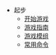 <!-- docs/_sidebar.md -->
    
- 起步
    - [开始游戏](/)
    - [游戏指南](wiki/)
    - [游戏模组](mod/)
    - [常用命令](cmd/)